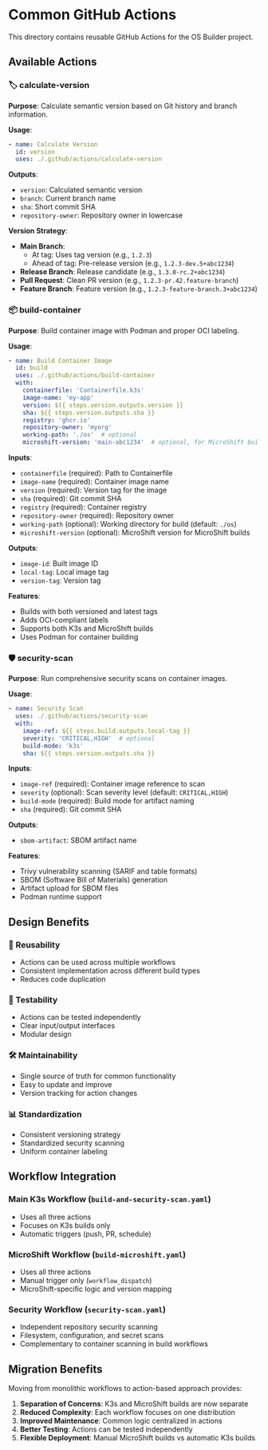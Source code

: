 # Common GitHub Actions

This directory contains reusable GitHub Actions for the OS Builder project.

## Available Actions

### 🏷️ calculate-version

**Purpose**: Calculate semantic version based on Git history and branch information.

**Usage**:
```yaml
- name: Calculate Version
  id: version
  uses: ./.github/actions/calculate-version
```

**Outputs**:
- `version`: Calculated semantic version
- `branch`: Current branch name
- `sha`: Short commit SHA
- `repository-owner`: Repository owner in lowercase

**Version Strategy**:
- **Main Branch**: 
  - At tag: Uses tag version (e.g., `1.2.3`)
  - Ahead of tag: Pre-release version (e.g., `1.2.3-dev.5+abc1234`)
- **Release Branch**: Release candidate (e.g., `1.3.0-rc.2+abc1234`)
- **Pull Request**: Clean PR version (e.g., `1.2.3-pr.42.feature-branch`)
- **Feature Branch**: Feature version (e.g., `1.2.3-feature-branch.3+abc1234`)

### 📦 build-container

**Purpose**: Build container image with Podman and proper OCI labeling.

**Usage**:
```yaml
- name: Build Container Image
  id: build
  uses: ./.github/actions/build-container
  with:
    containerfile: 'Containerfile.k3s'
    image-name: 'my-app'
    version: ${{ steps.version.outputs.version }}
    sha: ${{ steps.version.outputs.sha }}
    registry: 'ghcr.io'
    repository-owner: 'myorg'
    working-path: './os'  # optional
    microshift-version: 'main-abc1234'  # optional, for MicroShift builds
```

**Inputs**:
- `containerfile` (required): Path to Containerfile
- `image-name` (required): Container image name
- `version` (required): Version tag for the image
- `sha` (required): Git commit SHA
- `registry` (required): Container registry
- `repository-owner` (required): Repository owner
- `working-path` (optional): Working directory for build (default: `./os`)
- `microshift-version` (optional): MicroShift version for MicroShift builds

**Outputs**:
- `image-id`: Built image ID
- `local-tag`: Local image tag
- `version-tag`: Version tag

**Features**:
- Builds with both versioned and latest tags
- Adds OCI-compliant labels
- Supports both K3s and MicroShift builds
- Uses Podman for container building

### 🛡️ security-scan

**Purpose**: Run comprehensive security scans on container images.

**Usage**:
```yaml
- name: Security Scan
  uses: ./.github/actions/security-scan
  with:
    image-ref: ${{ steps.build.outputs.local-tag }}
    severity: 'CRITICAL,HIGH'  # optional
    build-mode: 'k3s'
    sha: ${{ steps.version.outputs.sha }}
```

**Inputs**:
- `image-ref` (required): Container image reference to scan
- `severity` (optional): Scan severity level (default: `CRITICAL,HIGH`)
- `build-mode` (required): Build mode for artifact naming
- `sha` (required): Git commit SHA

**Outputs**:
- `sbom-artifact`: SBOM artifact name

**Features**:
- Trivy vulnerability scanning (SARIF and table formats)
- SBOM (Software Bill of Materials) generation
- Artifact upload for SBOM files
- Podman runtime support

## Design Benefits

### 🔄 Reusability
- Actions can be used across multiple workflows
- Consistent implementation across different build types
- Reduces code duplication

### 🧪 Testability
- Actions can be tested independently
- Clear input/output interfaces
- Modular design

### 🛠️ Maintainability
- Single source of truth for common functionality
- Easy to update and improve
- Version tracking for action changes

### 📊 Standardization
- Consistent versioning strategy
- Standardized security scanning
- Uniform container labeling

## Workflow Integration

### Main K3s Workflow (`build-and-security-scan.yaml`)
- Uses all three actions
- Focuses on K3s builds only
- Automatic triggers (push, PR, schedule)

### MicroShift Workflow (`build-microshift.yaml`)
- Uses all three actions
- Manual trigger only (`workflow_dispatch`)
- MicroShift-specific logic and version mapping

### Security Workflow (`security-scan.yaml`)
- Independent repository security scanning
- Filesystem, configuration, and secret scans
- Complementary to container scanning in build workflows

## Migration Benefits

Moving from monolithic workflows to action-based approach provides:

1. **Separation of Concerns**: K3s and MicroShift builds are now separate
2. **Reduced Complexity**: Each workflow focuses on one distribution
3. **Improved Maintenance**: Common logic centralized in actions
4. **Better Testing**: Actions can be tested independently
5. **Flexible Deployment**: Manual MicroShift builds vs automatic K3s builds 